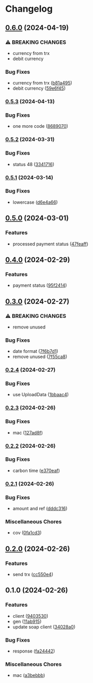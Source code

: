 # Changelog

## [0.6.0](https://www.github.com/brokeyourbike/zenith-bank-cib-api-client-php/compare/v0.5.3...v0.6.0) (2024-04-19)


### ⚠ BREAKING CHANGES

* currency from trx
* debit currency

### Bug Fixes

* currency from trx ([b81a495](https://www.github.com/brokeyourbike/zenith-bank-cib-api-client-php/commit/b81a495a5d6ff13bedc0072dbff979a5d724a3f2))
* debit currency ([59e6f45](https://www.github.com/brokeyourbike/zenith-bank-cib-api-client-php/commit/59e6f4517c4e33ce92e9e84646b1f4a65a53d653))

### [0.5.3](https://www.github.com/brokeyourbike/zenith-bank-cib-api-client-php/compare/v0.5.2...v0.5.3) (2024-04-13)


### Bug Fixes

* one more code ([8689070](https://www.github.com/brokeyourbike/zenith-bank-cib-api-client-php/commit/86890708526007d17d87ef608a2b105932c778b5))

### [0.5.2](https://www.github.com/brokeyourbike/zenith-bank-cib-api-client-php/compare/v0.5.1...v0.5.2) (2024-03-31)


### Bug Fixes

* status 48 ([3341716](https://www.github.com/brokeyourbike/zenith-bank-cib-api-client-php/commit/33417169683d6c5d7a557e8e8f3304308b919e0a))

### [0.5.1](https://www.github.com/brokeyourbike/zenith-bank-cib-api-client-php/compare/v0.5.0...v0.5.1) (2024-03-14)


### Bug Fixes

* lowercase ([d6e4a66](https://www.github.com/brokeyourbike/zenith-bank-cib-api-client-php/commit/d6e4a66345bc622a6cdd0dbc1ba474f6288193a2))

## [0.5.0](https://www.github.com/brokeyourbike/zenith-bank-cib-api-client-php/compare/v0.4.0...v0.5.0) (2024-03-01)


### Features

* processed payment status ([47feaff](https://www.github.com/brokeyourbike/zenith-bank-cib-api-client-php/commit/47feaff080cc5cfcb7435de1d0234f3598a35222))

## [0.4.0](https://www.github.com/brokeyourbike/zenith-bank-cib-api-client-php/compare/v0.3.0...v0.4.0) (2024-02-29)


### Features

* payment status ([95f2414](https://www.github.com/brokeyourbike/zenith-bank-cib-api-client-php/commit/95f241491772064d27cff4e5da978180001d616a))

## [0.3.0](https://www.github.com/brokeyourbike/zenith-bank-cib-api-client-php/compare/v0.2.4...v0.3.0) (2024-02-27)


### ⚠ BREAKING CHANGES

* remove unused

### Bug Fixes

* date format ([7f6b7d1](https://www.github.com/brokeyourbike/zenith-bank-cib-api-client-php/commit/7f6b7d1ad098e01229c03e3fb04eb2603ffc5077))
* remove unused ([7f55ca8](https://www.github.com/brokeyourbike/zenith-bank-cib-api-client-php/commit/7f55ca880fe2781117e7f8bc75c11cf402e532bb))

### [0.2.4](https://www.github.com/brokeyourbike/zenith-bank-cib-api-client-php/compare/v0.2.3...v0.2.4) (2024-02-27)


### Bug Fixes

* use UploadData ([1bbaac4](https://www.github.com/brokeyourbike/zenith-bank-cib-api-client-php/commit/1bbaac4b3e5bfee066c88776f1bff7353ab479bf))

### [0.2.3](https://www.github.com/brokeyourbike/zenith-bank-cib-api-client-php/compare/v0.2.2...v0.2.3) (2024-02-26)


### Bug Fixes

* mac ([127ad8f](https://www.github.com/brokeyourbike/zenith-bank-cib-api-client-php/commit/127ad8fd786b622aacd7ceed95c90ad93c3b954a))

### [0.2.2](https://www.github.com/brokeyourbike/zenith-bank-cib-api-client-php/compare/v0.2.1...v0.2.2) (2024-02-26)


### Bug Fixes

* carbon time ([e370eaf](https://www.github.com/brokeyourbike/zenith-bank-cib-api-client-php/commit/e370eaf05e1c6e33bd7d914c0e25524772152cad))

### [0.2.1](https://www.github.com/brokeyourbike/zenith-bank-cib-api-client-php/compare/v0.2.0...v0.2.1) (2024-02-26)


### Bug Fixes

* amount and ref ([dddc316](https://www.github.com/brokeyourbike/zenith-bank-cib-api-client-php/commit/dddc316c5483acac11d4fa80463f0e2ca92a3674))


### Miscellaneous Chores

* cov ([0fa1cd3](https://www.github.com/brokeyourbike/zenith-bank-cib-api-client-php/commit/0fa1cd3840ab5f32dc9ec7e018be9a9d87c2a5d2))

## [0.2.0](https://www.github.com/brokeyourbike/zenith-bank-cib-api-client-php/compare/v0.1.0...v0.2.0) (2024-02-26)


### Features

* send trx ([cc550e4](https://www.github.com/brokeyourbike/zenith-bank-cib-api-client-php/commit/cc550e492759a724dd272f105e3a8907e7b782fc))

## 0.1.0 (2024-02-26)


### Features

* client ([9403530](https://www.github.com/brokeyourbike/zenith-bank-cib-api-client-php/commit/940353057a2a17ffccb8937ef83cd9fcc77dbaeb))
* gen ([11ab915](https://www.github.com/brokeyourbike/zenith-bank-cib-api-client-php/commit/11ab91508c6947600128c1e45c731b6e3bbdf307))
* update soap client ([34028a0](https://www.github.com/brokeyourbike/zenith-bank-cib-api-client-php/commit/34028a08154eccd4012fcccea0ac79133262bc12))


### Bug Fixes

* response ([fa24442](https://www.github.com/brokeyourbike/zenith-bank-cib-api-client-php/commit/fa24442e8e3d814b733d164e5b7643b2a42f2fe4))


### Miscellaneous Chores

* mac ([a3bebbb](https://www.github.com/brokeyourbike/zenith-bank-cib-api-client-php/commit/a3bebbb73a36559ec8c277a282fdbe3b361ebd5e))
